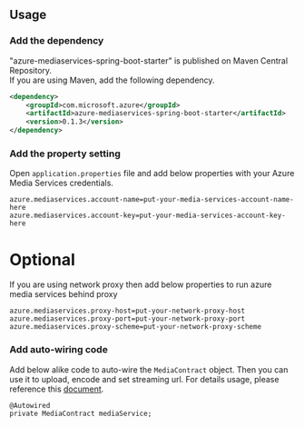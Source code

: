 ## Usage

### Add the dependency

"azure-mediaservices-spring-boot-starter" is published on Maven Central Repository.  
If you are using Maven, add the following dependency.  

```xml
<dependency>
    <groupId>com.microsoft.azure</groupId>
    <artifactId>azure-mediaservices-spring-boot-starter</artifactId>
    <version>0.1.3</version>
</dependency>
```

### Add the property setting

Open `application.properties` file and add below properties with your Azure Media Services credentials.

```
azure.mediaservices.account-name=put-your-media-services-account-name-here
azure.mediaservices.account-key=put-your-media-services-account-key-here
```

# Optional
If you are using network proxy then add below properties to run azure media services behind proxy

```
azure.mediaservices.proxy-host=put-your-network-proxy-host
azure.mediaservices.proxy-port=put-your-network-proxy-port
azure.mediaservices.proxy-scheme=put-your-network-proxy-scheme
```

### Add auto-wiring code

Add below alike code to auto-wire the `MediaContract` object. Then you can use it to upload, encode and set streaming url. For details usage, please reference this [document](https://docs.microsoft.com/en-us/azure/media-services/media-services-java-how-to-use).

```
@Autowired
private MediaContract mediaService;
```

